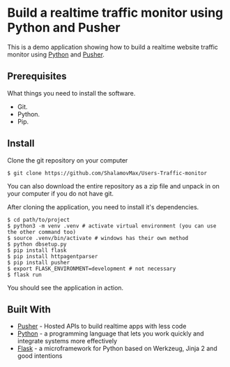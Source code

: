 # Build a realtime traffic monitor using Python and Pusher

This is a demo application showing how to build a realtime website traffic monitor using [Python](https://www.python.org/) and [Pusher](https://pusher.com/).


## Prerequisites

What things you need to install the software.

* Git.
* Python.
* Pip.

## Install

Clone the git repository on your computer

```
$ git clone https://github.com/ShalamovMax/Users-Traffic-monitor
```

You can also download the entire repository as a zip file and unpack in on your computer if you do not have git.

After cloning the application, you need to install it's dependencies.

```
$ cd path/to/project
$ python3 -m venv .venv # activate virtual environment (you can use the other command too)
$ source .venv/bin/activate # windows has their own method
$ python dbsetup.py
$ pip install flask
$ pip install httpagentparser
$ pip install pusher
$ export FLASK_ENVIRONMENT=development # not necessary
$ flask run
```

You should see the application in action.

## Built With

* [Pusher](https://pusher.com/) - Hosted APIs to build realtime apps with less code
* [Python](https://www.python.org/) - a programming language that lets you work quickly and integrate systems more effectively
* [Flask](http://flask.pocoo.org/) - a microframework for Python based on Werkzeug, Jinja 2 and good intentions
